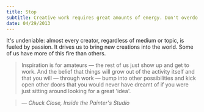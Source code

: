 ```yaml
---
title: Stop
subtitle: Creative work requires great amounts of energy. Don't overdo it.
date: 04/29/2013
---
```

It's undeniable: almost every creator, regardless of medium or topic, is fueled by passion. It drives us to bring new creations into the world. Some of us have more of this fire than others.

> Inspiration is for amateurs &mdash; the rest of us just show up and get to work.  And the belief that things will grow out of the activity itself and that you will &mdash; through work &mdash; bump into other possibilities and kick open other doors that you would never have dreamt of if you were just sitting around looking for a great 'idea'.

> &mdash; <cite>Chuck Close, _Inside the Painter's Studio_</cite>

